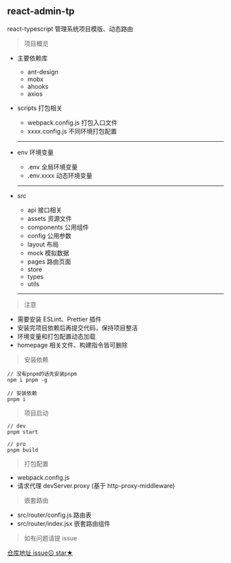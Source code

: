 ## react-admin-tp

react-typescript 管理系统项目模版、动态路由

> 项目概览

- 主要依赖库

  - ant-design
  - mobx
  - ahooks
  - axios

- scripts 打包相关

  - webpack.config.js 打包入口文件
  - xxxx.config.js 不同环境打包配置

  ***

- env 环境变量

  - .env 全局环境变量
  - .env.xxxx 动态环境变量

  ***

- src

  - api 接口相关
  - assets 资源文件
  - components 公用组件
  - config 公用参数
  - layout 布局
  - mock 模拟数据
  - pages 路由页面
  - store
  - types
  - utils

  ***

> 注意

- 需要安装 ESLint、Prettier 插件
- 安装完项目依赖后再提交代码，保持项目整洁
- 环境变量和打包配置动态加载
- homepage 相关文件、构建指令皆可删除

> 安装依赖

```
// 没有pnpm的话先安装pnpm
npm i pnpm -g

// 安装依赖
pnpm i
```

> 项目启动

```
// dev
pnpm start

// pro
pnpm build
```

> 打包配置

- webpack.config.js
- 请求代理 devServer.proxy (基于 http-proxy-middleware)

> 嵌套路由

- src/router/config.js 路由表
- src/router/index.jsx 嵌套路由组件

> 如有问题请提 issue

[仓库地址 issue☹ star★](https://github.com/wanpan11/react-admin-tp)
